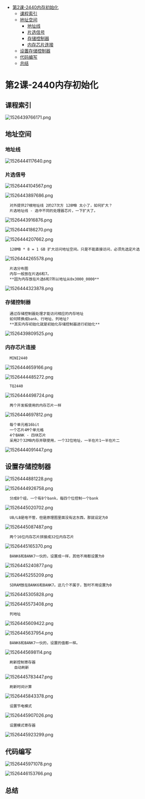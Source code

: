 <!-- TOC depthFrom:1 depthTo:6 withLinks:1 updateOnSave:1 orderedList:0 -->

- [第2课-2440内存初始化](#第2课-2440内存初始化)
	- [课程索引](#课程索引)
	- [地址空间](#地址空间)
		- [地址线](#地址线)
		- [片选信号](#片选信号)
		- [存储控制器](#存储控制器)
		- [内存芯片连接](#内存芯片连接)
	- [设置存储控制器](#设置存储控制器)
	- [代码编写](#代码编写)
	- [总结](#总结)

<!-- /TOC -->

# 第2课-2440内存初始化


## 课程索引

![1526439766171.png](image/1526439766171.png)

## 地址空间

### 地址线

![1526444117640.png](image/1526444117640.png)

### 片选信号

![1526444104567.png](image/1526444104567.png)

![1526443897686.png](image/1526443897686.png)

      对外提供27根地址线 2的27次方 128MB 太小了，如何扩大？
      片选地址线 - 选中不同的处理器芯片，一下扩大了。

![1526443916876.png](image/1526443916876.png)

![1526444186270.png](image/1526444186270.png)

![1526444207662.png](image/1526444207662.png)

      128MB * 8 = 1 GB 扩大访问地址空间。只是不能直接访问，必须先选定片选

![1526444265578.png](image/1526444265578.png)

      片选分布图
      内存一般放在片选6和7。
      **因为内存放在片选6和7所以地址从0x3000_0000**

![1526444323878.png](image/1526444323878.png)

### 存储控制器

      通过存储控制器处理才能访问相应的内存地址
      如何转换成bank、行地址、列地址?
      **其实内存初始化就是初始化存储控制器进行初始化**

![1526439809525.png](image/1526439809525.png)

### 内存芯片连接

      MINI2440

![1526444659166.png](image/1526444659166.png)

![1526444485272.png](image/1526444485272.png)

      TQ2440

![1526444498724.png](image/1526444498724.png)

      两个开发板使用的内存芯片一样

![1526444697812.png](image/1526444697812.png)

      每个单元格16bit
      一个芯片4M个单元格
      4个BANK - 四块芯片
      采用2个32MB内存并联使用，一个32位地址，一半在片1一半在片二

![1526444091447.png](image/1526444091447.png)

## 设置存储控制器

![1526444881228.png](image/1526444881228.png)

![1526444926758.png](image/1526444926758.png)

      分成8个组，一个有8个bank，每四个位控制一个bank

![1526445020702.png](image/1526445020702.png)

      UB/LB是啥不管，但是原理图里面没有这东西，那就设定为0

![1526445087487.png](image/1526445087487.png)

      两个16位内存芯片拼接成32位内存芯片

![1526445165370.png](image/1526445165370.png)

      BANK6和BANK7一伙的，设置成一样，其他不用都设置为0

![1526445240877.png](image/1526445240877.png)

![1526445255209.png](image/1526445255209.png)

      SDRAM放在BANK6和BANK7。这几个不属于，暂时不用设置为0

![1526445305828.png](image/1526445305828.png)

![1526445573408.png](image/1526445573408.png)

      列地址

![1526445609422.png](image/1526445609422.png)

![1526445637954.png](image/1526445637954.png)

      BANK6和BANK7一伙的，设置的值都一样。

![1526445698114.png](image/1526445698114.png)

      刷新控制寄存器
        自动刷新

![1526445783447.png](image/1526445783447.png)

      刷新时间计算

![1526445843378.png](image/1526445843378.png)

      设置节电模式

![1526445907026.png](image/1526445907026.png)

      设置模式寄存器

![1526445923299.png](image/1526445923299.png)

## 代码编写

![1526445971078.png](image/1526445971078.png)

![1526446153766.png](image/1526446153766.png)

## 总结
